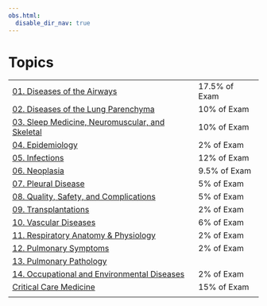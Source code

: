 ```yaml
---
obs.html:
  disable_dir_nav: true
---
```

   
# Topics   
|                                                     |               |   
| --------------------------------------------------- | ------------- |   
| [01. Diseases of the Airways](./Pulmonary%20Medicine/01.%20Diseases%20of%20the%20Airways.md)                     | 17.5% of Exam |   
| [02. Diseases of the Lung Parenchyma](./Pulmonary%20Medicine/02.%20Diseases%20of%20the%20Lung%20Parenchyma.md)             | 10% of Exam   |   
| [03. Sleep Medicine, Neuromuscular, and Skeletal](./Pulmonary%20Medicine/03.%20Sleep%20Medicine%2C%20Neuromuscular%2C%20and%20Skeletal.md) | 10% of Exam   |   
| [04. Epidemiology](./Pulmonary%20Medicine/04.%20Epidemiology.md)                                | 2% of Exam    |   
| [05. Infections](./Pulmonary%20Medicine/05.%20Infections.md)                                  | 12% of Exam   |   
| [06. Neoplasia](./Pulmonary%20Medicine/06.%20Neoplasia.md)                                   | 9.5% of Exam  |   
| [07. Pleural Disease](./Pulmonary%20Medicine/07.%20Pleural%20Disease.md)                             | 5% of Exam    |   
| [08. Quality, Safety, and Complications](./Pulmonary%20Medicine/08.%20Quality%2C%20Safety%2C%20and%20Complications.md)          | 5% of Exam    |   
| [09. Transplantations](./Pulmonary%20Medicine/09.%20Transplantations.md)                            | 2% of Exam    |   
| [10. Vascular Diseases](./Pulmonary%20Medicine/10.%20Vascular%20Diseases.md)                           | 6% of Exam    |   
| [11. Respiratory Anatomy & Physiology](./Pulmonary%20Medicine/11.%20Respiratory%20Anatomy%20%26%20Physiology.md)            | 2% of Exam    |   
| [12. Pulmonary Symptoms](./Pulmonary%20Medicine/12.%20Pulmonary%20Symptoms.md)                          | 2% of Exam    |   
| [13. Pulmonary Pathology](./Pulmonary%20Medicine/13.%20Pulmonary%20Pathology.md)                         |               |   
| [14. Occupational and Environmental Diseases](./Pulmonary%20Medicine/14.%20Occupational%20and%20Environmental%20Diseases.md)     | 2% of Exam    |   
| [Critical Care Medicine](./Critical%20Care%20Medicine.md)                          | 15% of Exam   |   
|                                                     |               |